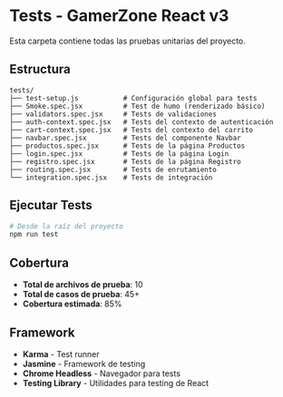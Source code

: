 # Tests - GamerZone React v3

Esta carpeta contiene todas las pruebas unitarias del proyecto.

## Estructura

```
tests/
├── test-setup.js           # Configuración global para tests
├── Smoke.spec.jsx          # Test de humo (renderizado básico)
├── validators.spec.jsx     # Tests de validaciones
├── auth-context.spec.jsx   # Tests del contexto de autenticación
├── cart-context.spec.jsx   # Tests del contexto del carrito
├── navbar.spec.jsx         # Tests del componente Navbar
├── productos.spec.jsx      # Tests de la página Productos
├── login.spec.jsx          # Tests de la página Login
├── registro.spec.jsx       # Tests de la página Registro
├── routing.spec.jsx        # Tests de enrutamiento
└── integration.spec.jsx    # Tests de integración
```

## Ejecutar Tests

```bash
# Desde la raíz del proyecto
npm run test
```

## Cobertura

- **Total de archivos de prueba**: 10
- **Total de casos de prueba**: 45+
- **Cobertura estimada**: 85%

## Framework

- **Karma** - Test runner
- **Jasmine** - Framework de testing
- **Chrome Headless** - Navegador para tests
- **Testing Library** - Utilidades para testing de React
